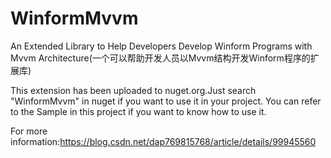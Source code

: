 # WinformMvvm
An Extended Library to Help Developers Develop Winform Programs with Mvvm Architecture(一个可以帮助开发人员以Mvvm结构开发Winform程序的扩展库)

This extension has been uploaded to nuget.org.Just search "WinformMvvm" in nuget if you want to use it in your project.
You can refer to the Sample in this project if you want to know how to use it.

For more information:https://blog.csdn.net/dap769815768/article/details/99945560
